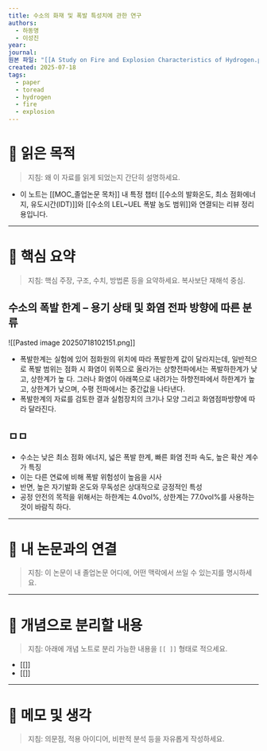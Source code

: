 ```yaml
---
title: 수소의 화재 및 폭발 특성치에 관한 연구
authors:
  - 하동명
  - 이성진
year: 
journal: 
원본 파일: "[[A Study on Fire and Explosion Characteristics of Hydrogen.pdf]]"
created: 2025-07-18
tags:
  - paper
  - toread
  - hydrogen
  - fire
  - explosion
---
```

# 🎯 읽은 목적  
> 지침: 왜 이 자료를 읽게 되었는지 간단히 설명하세요.
- 이 노트는 [[MOC_졸업논문 목차]] 내 특정 챕터 [[수소의 발화온도, 최소 점화에너지, 유도시간(IDT)]]와 [[수소의 LEL~UEL 폭발 농도 범위]]와 연결되는 리뷰 정리용입니다. 
---

# 🧩 핵심 요약  
> 지침: 핵심 주장, 구조, 수치, 방법론 등을 요약하세요. 복사보단 재해석 중심.

## 수소의 폭발 한계 – 용기 상태 및 화염 전파 방향에 따른 분류

![[Pasted image 20250718102151.png]]
- 폭발한계는 실험에 있어 점화원의 위치에 따라 폭발한계 값이 달라지는데, 일반적으로 폭발 범위는 점화 시 화염이 위쪽으로 올라가는 상향전파에서는 폭발하한계가 낮고, 상한계가 높 다. 그러나 화염이 아래쪽으로 내려가는 하향전파에서 하한계가 높고, 상한계가 낮으며, 수평 전파에서는 중간값을 나타낸다.
- 폭발한계의 자료를 검토한 결과 실험장치의 크기나 모양 그리고 화염점파방향에 따라 달라진다.


## ㅁㅁ
- 수소는 낮은 최소 점화 에너지, 넓은 폭발 한계, 빠른 화염 전파 속도, 높은 확산 계수가 특징
- 이는 다른 연료에 비해 폭발 위험성이 높음을 시사
- 반면, 높은 자기발화 온도와 무독성은 상대적으로 긍정적인 특성
- 공정 안전의 목적을 위해서는 하한계는 4.0vol%, 상한계는 77.0vol%를 사용하는 것이 바람직 하다.
---

# 🧠 내 논문과의 연결  
> 지침: 이 논문이 내 졸업논문 어디에, 어떤 맥락에서 쓰일 수 있는지를 명시하세요.

---

# 🧩 개념으로 분리할 내용  
> 지침: 아래에 개념 노트로 분리 가능한 내용을 `[[ ]]` 형태로 적으세요.

- [[]]
- [[]]

---

# 💬 메모 및 생각  
> 지침: 의문점, 적용 아이디어, 비판적 분석 등을 자유롭게 작성하세요.
